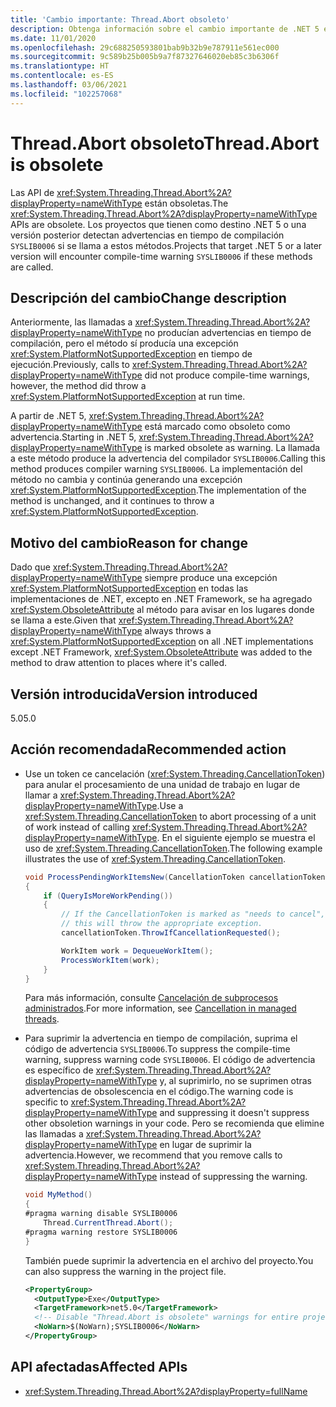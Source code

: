 ```yaml
---
title: 'Cambio importante: Thread.Abort obsoleto'
description: Obtenga información sobre el cambio importante de .NET 5 en las bibliotecas básicas de .NET donde las API Thread.Abort están obsoletas.
ms.date: 11/01/2020
ms.openlocfilehash: 29c688250593801bab9b32b9e787911e561ec000
ms.sourcegitcommit: 9c589b25b005b9a7f87327646020eb85c3b6306f
ms.translationtype: HT
ms.contentlocale: es-ES
ms.lasthandoff: 03/06/2021
ms.locfileid: "102257068"
---
```

# <a name="threadabort-is-obsolete"></a><span data-ttu-id="14850-103">Thread.Abort obsoleto</span><span class="sxs-lookup"><span data-stu-id="14850-103">Thread.Abort is obsolete</span></span>

<span data-ttu-id="14850-104">Las API de <xref:System.Threading.Thread.Abort%2A?displayProperty=nameWithType> están obsoletas.</span><span class="sxs-lookup"><span data-stu-id="14850-104">The <xref:System.Threading.Thread.Abort%2A?displayProperty=nameWithType> APIs are obsolete.</span></span> <span data-ttu-id="14850-105">Los proyectos que tienen como destino .NET 5 o una versión posterior detectan advertencias en tiempo de compilación `SYSLIB0006` si se llama a estos métodos.</span><span class="sxs-lookup"><span data-stu-id="14850-105">Projects that target .NET 5 or a later version will encounter compile-time warning `SYSLIB0006` if these methods are called.</span></span>

## <a name="change-description"></a><span data-ttu-id="14850-106">Descripción del cambio</span><span class="sxs-lookup"><span data-stu-id="14850-106">Change description</span></span>

<span data-ttu-id="14850-107">Anteriormente, las llamadas a <xref:System.Threading.Thread.Abort%2A?displayProperty=nameWithType> no producían advertencias en tiempo de compilación, pero el método sí producía una excepción <xref:System.PlatformNotSupportedException> en tiempo de ejecución.</span><span class="sxs-lookup"><span data-stu-id="14850-107">Previously, calls to <xref:System.Threading.Thread.Abort%2A?displayProperty=nameWithType> did not produce compile-time warnings, however, the method did throw a <xref:System.PlatformNotSupportedException> at run time.</span></span>

<span data-ttu-id="14850-108">A partir de .NET 5, <xref:System.Threading.Thread.Abort%2A?displayProperty=nameWithType> está marcado como obsoleto como advertencia.</span><span class="sxs-lookup"><span data-stu-id="14850-108">Starting in .NET 5, <xref:System.Threading.Thread.Abort%2A?displayProperty=nameWithType> is marked obsolete as warning.</span></span> <span data-ttu-id="14850-109">La llamada a este método produce la advertencia del compilador `SYSLIB0006`.</span><span class="sxs-lookup"><span data-stu-id="14850-109">Calling this method produces compiler warning `SYSLIB0006`.</span></span> <span data-ttu-id="14850-110">La implementación del método no cambia y continúa generando una excepción <xref:System.PlatformNotSupportedException>.</span><span class="sxs-lookup"><span data-stu-id="14850-110">The implementation of the method is unchanged, and it continues to throw a <xref:System.PlatformNotSupportedException>.</span></span>

## <a name="reason-for-change"></a><span data-ttu-id="14850-111">Motivo del cambio</span><span class="sxs-lookup"><span data-stu-id="14850-111">Reason for change</span></span>

<span data-ttu-id="14850-112">Dado que <xref:System.Threading.Thread.Abort%2A?displayProperty=nameWithType> siempre produce una excepción <xref:System.PlatformNotSupportedException> en todas las implementaciones de .NET, excepto en .NET Framework, se ha agregado <xref:System.ObsoleteAttribute> al método para avisar en los lugares donde se llama a este.</span><span class="sxs-lookup"><span data-stu-id="14850-112">Given that <xref:System.Threading.Thread.Abort%2A?displayProperty=nameWithType> always throws a <xref:System.PlatformNotSupportedException> on all .NET implementations except .NET Framework, <xref:System.ObsoleteAttribute> was added to the method to draw attention to places where it's called.</span></span>

## <a name="version-introduced"></a><span data-ttu-id="14850-113">Versión introducida</span><span class="sxs-lookup"><span data-stu-id="14850-113">Version introduced</span></span>

<span data-ttu-id="14850-114">5.0</span><span class="sxs-lookup"><span data-stu-id="14850-114">5.0</span></span>

## <a name="recommended-action"></a><span data-ttu-id="14850-115">Acción recomendada</span><span class="sxs-lookup"><span data-stu-id="14850-115">Recommended action</span></span>

- <span data-ttu-id="14850-116">Use un token ce cancelación (<xref:System.Threading.CancellationToken>) para anular el procesamiento de una unidad de trabajo en lugar de llamar a <xref:System.Threading.Thread.Abort%2A?displayProperty=nameWithType>.</span><span class="sxs-lookup"><span data-stu-id="14850-116">Use a <xref:System.Threading.CancellationToken> to abort processing of a unit of work instead of calling <xref:System.Threading.Thread.Abort%2A?displayProperty=nameWithType>.</span></span> <span data-ttu-id="14850-117">En el siguiente ejemplo se muestra el uso de <xref:System.Threading.CancellationToken>.</span><span class="sxs-lookup"><span data-stu-id="14850-117">The following example illustrates the use of <xref:System.Threading.CancellationToken>.</span></span>

  ```csharp
  void ProcessPendingWorkItemsNew(CancellationToken cancellationToken)
  {
      if (QueryIsMoreWorkPending())
      {
          // If the CancellationToken is marked as "needs to cancel",
          // this will throw the appropriate exception.
          cancellationToken.ThrowIfCancellationRequested();

          WorkItem work = DequeueWorkItem();
          ProcessWorkItem(work);
      }
  }
  ```

  <span data-ttu-id="14850-118">Para más información, consulte [Cancelación de subprocesos administrados](../../../../standard/threading/cancellation-in-managed-threads.md).</span><span class="sxs-lookup"><span data-stu-id="14850-118">For more information, see [Cancellation in managed threads](../../../../standard/threading/cancellation-in-managed-threads.md).</span></span>

- <span data-ttu-id="14850-119">Para suprimir la advertencia en tiempo de compilación, suprima el código de advertencia `SYSLIB0006`.</span><span class="sxs-lookup"><span data-stu-id="14850-119">To suppress the compile-time warning, suppress warning code `SYSLIB0006`.</span></span> <span data-ttu-id="14850-120">El código de advertencia es específico de <xref:System.Threading.Thread.Abort%2A?displayProperty=nameWithType> y, al suprimirlo, no se suprimen otras advertencias de obsolescencia en el código.</span><span class="sxs-lookup"><span data-stu-id="14850-120">The warning code is specific to <xref:System.Threading.Thread.Abort%2A?displayProperty=nameWithType> and suppressing it doesn't suppress other obsoletion warnings in your code.</span></span> <span data-ttu-id="14850-121">Pero se recomienda que elimine las llamadas a <xref:System.Threading.Thread.Abort%2A?displayProperty=nameWithType> en lugar de suprimir la advertencia.</span><span class="sxs-lookup"><span data-stu-id="14850-121">However, we recommend that you remove calls to <xref:System.Threading.Thread.Abort%2A?displayProperty=nameWithType> instead of suppressing the warning.</span></span>

  ```csharp
  void MyMethod()
  {
  #pragma warning disable SYSLIB0006
      Thread.CurrentThread.Abort();
  #pragma warning restore SYSLIB0006
  }
  ```

  <span data-ttu-id="14850-122">También puede suprimir la advertencia en el archivo del proyecto.</span><span class="sxs-lookup"><span data-stu-id="14850-122">You can also suppress the warning in the project file.</span></span>

  ```xml
  <PropertyGroup>
    <OutputType>Exe</OutputType>
    <TargetFramework>net5.0</TargetFramework>
    <!-- Disable "Thread.Abort is obsolete" warnings for entire project. -->
    <NoWarn>$(NoWarn);SYSLIB0006</NoWarn>
  </PropertyGroup>
  ```

## <a name="affected-apis"></a><span data-ttu-id="14850-123">API afectadas</span><span class="sxs-lookup"><span data-stu-id="14850-123">Affected APIs</span></span>

- <xref:System.Threading.Thread.Abort%2A?displayProperty=fullName>

<!--

#### Category

Core .NET libraries

### Affected APIs

- `Overload:System.Threading.Thread.Abort`

-->
